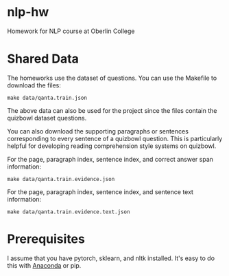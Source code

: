 # nlp-hw
Homework for NLP course at Oberlin College

Shared Data
==================
The homeworks use the dataset of questions.  You can use the Makefile to download the files:
```cd nlp-hw
make data/qanta.train.json
```
The above data can also be used for the project since the files contain the quizbowl dataset questions.

You can also download the supporting paragraphs or sentences corresponding to every sentence of a quizbowl question. This is particularly helpful for developing reading comprehension style systems on quizbowl. 

For the page, paragraph index, sentence index, and correct answer span information:
```cd nlp-hw
make data/qanta.train.evidence.json
```

For the page, paragraph index, sentence index, and sentence text information:
```cd nlp-hw
make data/qanta.train.evidence.text.json
```

Prerequisites
==================
I assume that you have pytorch, sklearn, and nltk installed.  It's easy to do
this with [Anaconda](https://anaconda.org/pytorch/pytorch) or pip.
